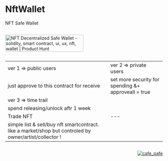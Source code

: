# NftWallet
NFT Safe Wallet

##

<a href="https://www.producthunt.com/posts/nft-decentralized-safe-wallet?utm_source=badge-featured&utm_medium=badge&utm_souce=badge-nft&#0045;decentralized&#0045;safe&#0045;wallet" target="_blank"><img src="https://api.producthunt.com/widgets/embed-image/v1/featured.svg?post_id=337357&theme=light" alt="NFT&#0032;Decentralized&#0032;Safe&#0032;Wallet - solidity&#0044;&#0032;smart&#0032;contract&#0044;&#0032;ui&#0044;&#0032;ux&#0044;&#0032;nft&#0044;&#0032;wallet | Product Hunt" style="width: 250px; height: 54px;" width="250" height="54" /></a>

##

<table>
  <tr>
    <td>
    ver 1 => public users
    </td>
    <td>
    ver 2 => private users
    </td>
  </tr>
  <tr>
    <td>just approve to this contract for receive</td>
    <td>set more security for spending &+ approveall = true</td>
  </tr>
  
  <tr>
    <td>
    ver 3 => time trail
    </td>
    <td>
    </td>
  </tr>
  <tr>
    <td>spend releasing/unlock aftr 1 week</td>
    <td></td>
  </tr>
  
  <tr>
    <td>
    Trade NFT
    </td>
    <td>
    ---
    </td>
  </tr>
  <tr>
    <td>simple list & sell/buy nft smartcontract. like a market/shop but controled by owner/artist/collector !</td>
    <td></td>
  </tr>
</table>
  

##

<p align="right">
  <a href="https://github.com/mosi-sol/NftWallet" target="blank">
  <img src="https://img.shields.io/badge/NFT%20Safe-Wallet-blue?style=flat" alt="cafe_pafe" /></a>  
</p>
